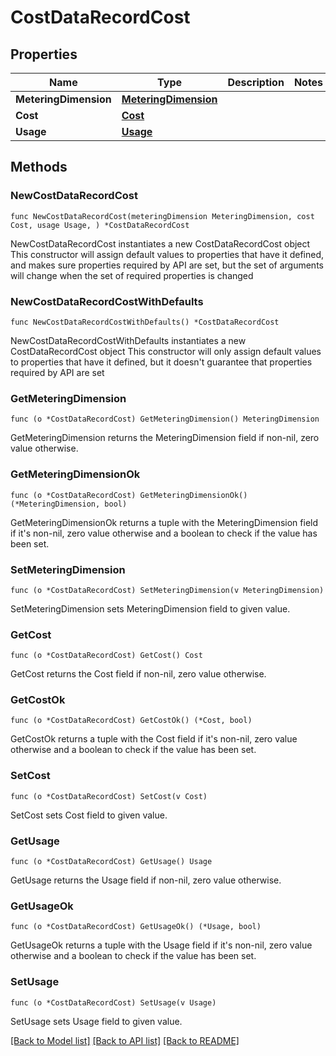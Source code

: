 # CostDataRecordCost

## Properties

Name | Type | Description | Notes
------------ | ------------- | ------------- | -------------
**MeteringDimension** | [**MeteringDimension**](MeteringDimension.md) |  | 
**Cost** | [**Cost**](Cost.md) |  | 
**Usage** | [**Usage**](Usage.md) |  | 

## Methods

### NewCostDataRecordCost

`func NewCostDataRecordCost(meteringDimension MeteringDimension, cost Cost, usage Usage, ) *CostDataRecordCost`

NewCostDataRecordCost instantiates a new CostDataRecordCost object
This constructor will assign default values to properties that have it defined,
and makes sure properties required by API are set, but the set of arguments
will change when the set of required properties is changed

### NewCostDataRecordCostWithDefaults

`func NewCostDataRecordCostWithDefaults() *CostDataRecordCost`

NewCostDataRecordCostWithDefaults instantiates a new CostDataRecordCost object
This constructor will only assign default values to properties that have it defined,
but it doesn't guarantee that properties required by API are set

### GetMeteringDimension

`func (o *CostDataRecordCost) GetMeteringDimension() MeteringDimension`

GetMeteringDimension returns the MeteringDimension field if non-nil, zero value otherwise.

### GetMeteringDimensionOk

`func (o *CostDataRecordCost) GetMeteringDimensionOk() (*MeteringDimension, bool)`

GetMeteringDimensionOk returns a tuple with the MeteringDimension field if it's non-nil, zero value otherwise
and a boolean to check if the value has been set.

### SetMeteringDimension

`func (o *CostDataRecordCost) SetMeteringDimension(v MeteringDimension)`

SetMeteringDimension sets MeteringDimension field to given value.


### GetCost

`func (o *CostDataRecordCost) GetCost() Cost`

GetCost returns the Cost field if non-nil, zero value otherwise.

### GetCostOk

`func (o *CostDataRecordCost) GetCostOk() (*Cost, bool)`

GetCostOk returns a tuple with the Cost field if it's non-nil, zero value otherwise
and a boolean to check if the value has been set.

### SetCost

`func (o *CostDataRecordCost) SetCost(v Cost)`

SetCost sets Cost field to given value.


### GetUsage

`func (o *CostDataRecordCost) GetUsage() Usage`

GetUsage returns the Usage field if non-nil, zero value otherwise.

### GetUsageOk

`func (o *CostDataRecordCost) GetUsageOk() (*Usage, bool)`

GetUsageOk returns a tuple with the Usage field if it's non-nil, zero value otherwise
and a boolean to check if the value has been set.

### SetUsage

`func (o *CostDataRecordCost) SetUsage(v Usage)`

SetUsage sets Usage field to given value.



[[Back to Model list]](../README.md#documentation-for-models) [[Back to API list]](../README.md#documentation-for-api-endpoints) [[Back to README]](../README.md)


